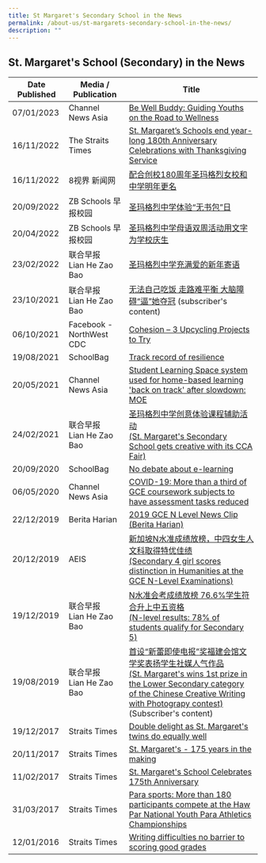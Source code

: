 ```yaml
---
title: St Margaret's Secondary School in the News
permalink: /about-us/st-margarets-secondary-school-in-the-news/
description: ""
---
```

## St. Margaret's School (Secondary) in the News

| Date Published | Media / Publication | Title |
| -------- | -------- | -------- |
| 07/01/2023     | Channel News Asia     | [Be Well Buddy: Guiding Youths on the Road to Wellness](https://www.channelnewsasia.com/brandstudio/imc-youthawards/stmargaretssec?fbclid=IwAR39IXh7_bvpCPjr-s25AyR-MDoQorUDbW4D2-2fmMP8DF3TEllc1HG87ms)    |
| 16/11/2022     | The Straits Times     | [St. Margaret’s Schools end year-long 180th Anniversary Celebrations with Thanksgiving Service](https://www.straitstimes.com/singapore/st-margaret-s-schools-end-year-long-180th-anniversary-celebrations-with-thanksgiving-service)    |
| 16/11/2022     | 8视界 新闻网     |[ 配合创校180周年圣玛格烈女校和中学明年更名 ](https://www.8world.com/singapore/st-margaret-school-180-anni-1976446)   |
| 20/09/2022 | ZB Schools 早报校园 | [圣玛格烈中学体验“无书包”日](https://www.zbschools.sg/news/school/stories-23575) |
| 20/04/2022 |ZB Schools 早报校园 | [圣玛格烈中学母语双周活动用文字为学校庆生](https://www.zbschools.sg/news/school/stories-22002) |
| 23/02/2022 | 联合早报 <br> Lian He Zao Bao | [圣玛格烈中学充满爱的新年寄语](https://www.zbschools.sg/news/school/stories-21324) |
| 23/10/2021 |  联合早报 <br> Lian He Zao Bao | [无法自己吃饭 走路难平衡 大脑障碍“逼”她夺冠](https://www.zaobao.com.sg/news/singapore/story20211023-1206134) (subscriber's content) |
|06/10/2021 | Facebook - NorthWest CDC | [Cohesion – 3 Upcycling Projects to Try](https://m.facebook.com/story.php?story_fbid=229676342531075&id=100064661320759&sfnsn=mo) |
| 19/08/2021 | SchoolBag | [Track record of resilience](https://www.schoolbag.edu.sg/story/track-record-of-resilience) |
| 20/05/2021 | Channel News Asia | [Student Learning Space system used for home-based learning 'back on track' after slowdown: MOE](https://www.channelnewsasia.com/news/singapore/moe-student-learning-space-down-online-home-based-learning-14838502) |
| 24/02/2021 | 联合早报  <br> Lian He Zao Bao |[圣玛格烈中学创意体验课程辅助活动](https://zbschools.sg/ink/studentsubmission/stories-17822) <br>[(St. Margaret's Secondary School gets creative with its CCA Fair)](https://zbschools.sg/ink/studentsubmission/stories-17822) |
| 20/09/2020 | SchoolBag| [No debate about e-learning](https://www.schoolbag.edu.sg/story/no-debate-about-e-learning) |
| 06/05/2020 | Channel News Asia | [COVID-19: More than a third of GCE coursework subjects to have assessment tasks reduced](https://www.channelnewsasia.com/news/singapore/covid-19-gce-coursework-subjects-assessment-tasks-reduced-12704934) |
|22/12/2019 |Berita Harian | [2019 GCE N Level News Clip (Berita Harian)](https://youtu.be/NaI7vRgHuVI) |
| 20/12/2019 | AEIS |[新加坡N水准成绩放榜，中四女生人文科取得特优佳绩](http://www.iaeis.com/media_centre/show/14290.html)<br> [(Secondary 4 girl scores distinction in Humanities at the GCE N-Level Examinations)](http://www.iaeis.com/media_centre/show/14290.html) |
| 19/12/2019 | 联合早报  <br> Lian He Zao Bao | [N水准会考成绩放榜 76.6%学生符合升上中五资格](https://www.8world.com/news/singapore/article/n-level-results-1004676)<br>[(N-level results: 78% of students qualify for Secondary 5)](https://www.8world.com/news/singapore/article/n-level-results-1004676) |
| 19/08/2019 |联合早报 <br> Lian He Zao Bao | [首设“新蕾即使电报”奖福建会馆文学奖表扬学生社媒人气作品](https://stmargaretssec.moe.edu.sg/about-us/goog_1739958327)<br>[(St. Margaret's wins 1st prize in the Lower Secondary category of the Chinese Creative Writing with Photograpy contest)](https://www.zaobao.com.sg/news/singapore/story20190819-981999)<br>(Subscriber's content) |
19/12/2017 | Straits Times | [Double delight as St. Margaret's twins do equally well](https://www.straitstimes.com/singapore/double-delight-as-st-margarets-twins-do-equally-well)
20/11/2017 | Straits Times | [St. Margaret's - 175 years in the making](https://www.straitstimes.com/singapore/education/st-margarets-175-years-in-the-making)
11/02/2017 | Straits Times | [St. Margaret's School Celebrates 175th Anniversary](https://www.todayonline.com/singapore/st-margarets-school-celebrates-175th-anniversary)
31/03/2017 | Straits Times | [Para sports: More than 180 participants compete at the Haw Par National Youth Para Athletics Championships](https://www.straitstimes.com/sport/para-sports-more-than-180-participants-compete-at-the-haw-par-national-youth-para-athletics)
12/01/2016 | Straits Times | [Writing difficulties no barrier to scoring good grades](https://www.straitstimes.com/singapore/writing-difficulties-no-barrier-to-scoring-good-grades)

